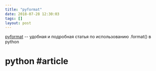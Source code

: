 ```yaml
---
title: "pyformat"
date: 2018-07-28 12:30:03
tags: []
layout: post
---
```


[pyformat](https://pyformat.info/) -- удобная и подробная статья по использованию .format() в python

# python #article
